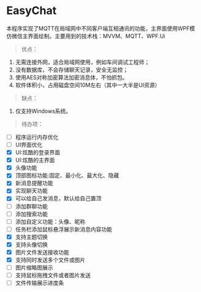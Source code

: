 # EasyChat

本程序实现了MQTT在局域网中不同客户端互相通讯的功能，主界面使用WPF模仿微信主界面绘制。主要用到的技术栈：MVVM、MQTT、WPF.Ui

> 优点：

1. 无需连接外网，适合局域网使用，例如车间调试工程师；
2. 没有数据库，不会存储聊天记录，安全无监控；
3. 使用AES对称加密算法加密消息体，不怕抓包。
4. 软件体积小，占用磁盘空间10M左右（其中一大半是UI资源）

> 缺点：

1. 仅支持Windows系统。

> 待办项：

- [ ] 程序运行内存优化
- [ ] UI界面优化
- [x] UI:炫酷的登录界面
- [x] UI:炫酷的主界面
- [x] 头像功能
- [x] 顶部图标功能:固定、最小化、最大化、隐藏
- [x] 新消息提醒功能
- [x] 实现聊天功能
- [x] 可以给自己发消息，默认给自己置顶
- [ ] 添加群聊功能
- [ ] 添加搜索功能
- [ ] 添加自定义功能：头像、昵称
- [ ] 任务栏添加鼠标悬浮展示新消息内容功能
- [x] 支持主题切换
- [x] 支持头像切换
- [x] 图片文件发送接收功能
- [x] 支持同时发送多个文件或图片
- [ ] 图片缩略图展示
- [ ] 支持鼠标拖拽文件或者图片发送
- [ ] 文件传输展示进度条
